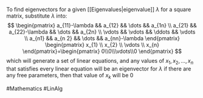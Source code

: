 To find eigenvectors for a given [[Eigenvalues|eigenvalue]] $\lambda$ for a square matrix, substitute $\lambda$ into:
$$
\begin{pmatrix}
a_{11}-\lambda && a_{12} && \dots && a_{1n} \\
a_{21} && a_{22}-\lambda && \dots && a_{2n} \\
\vdots && \vdots && \ddots && \vdots \\
a_{n1} && a_{n 2} && \dots && a_{nn}-\lambda
\end{pmatrix}
\begin{pmatrix}
x_{1} \\ x_{2} \\ \vdots \\ x_{n}
\end{pmatrix}=\begin{pmatrix}
0\\0\\\vdots\\0
\end{pmatrix}
$$
which will generate a set of linear equations, and any values of $x_{1}, x_{2}, \dots, x_{n}$ that satisfies every linear equation will be an eigenvector for $\lambda$ if there are any free parameters, then that value of $x_{k}$ will be 0 

#Mathematics #LinAlg 